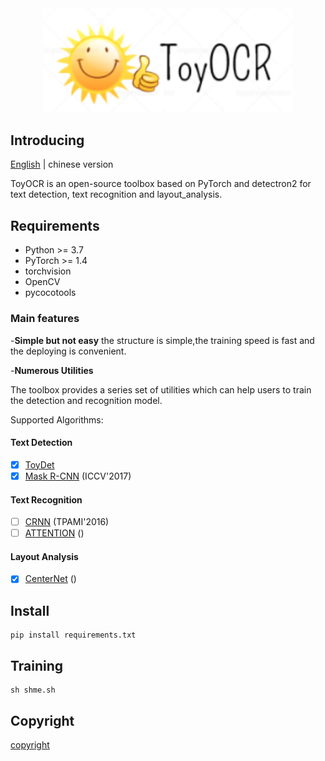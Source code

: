 <div align="center">
  <img src="resources/logo.png" width="400px"/>
</div>

## Introducing

[English](/README-zh.md) | chinese version


ToyOCR is an open-source toolbox based on PyTorch and detectron2 for text detection, text recognition and layout_analysis.


## Requirements

- Python >= 3.7
- PyTorch >= 1.4
- torchvision
- OpenCV
- pycocotools

### Main features

-**Simple but not easy**
    the structure is simple,the training speed is fast and the deploying is convenient.

-**Numerous Utilities**

   The toolbox provides a series set of utilities which can help users to train the detection and recognition model.



Supported Algorithms:

#### Text Detection

- [x] [ToyDet](yamls/text_detection/toydet/README.md) 
- [x] [Mask R-CNN](yamls/text_detection/maskrcnn/README.md) (ICCV'2017)

#### Text Recognition 

- [ ] [CRNN](yamls/text_recognition/crnn/README.md) (TPAMI'2016)
- [ ] [ATTENTION](yamls/text_recognition/attention/README.md) ()

#### Layout Analysis

- [x] [CenterNet](yamls/layout_analysis/centernet_res50_layout_analysis.yaml) ()


## Install

```shell
pip install requirements.txt
```

## Training

```
sh shme.sh
```


## Copyright
[copyright](/LICENSE)

